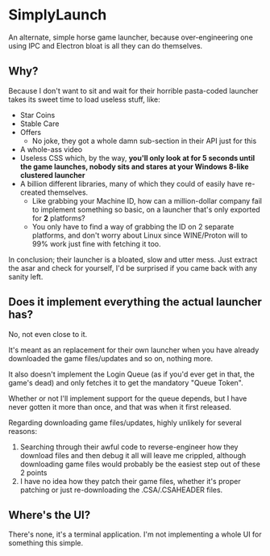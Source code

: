 # SimplyLaunch
An alternate, simple horse game launcher, because over-engineering one using IPC and Electron bloat is all they can do themselves.

## Why?
Because I don't want to sit and wait for their horrible pasta-coded launcher takes its sweet time to load useless stuff, like:
- Star Coins
- Stable Care
- Offers
    - No joke, they got a whole damn sub-section in their API just for this
- A whole-ass video
- Useless CSS which, by the way, **you'll only look at for 5 seconds until the game launches, nobody sits and stares at your Windows 8-like clustered launcher**
- A billion different libraries, many of which they could of easily have re-created themselves.
    - Like grabbing your Machine ID, how can a million-dollar company fail to implement something so basic, on a launcher that's only exported for **2** platforms?
    - You only have to find a way of grabbing the ID on 2 separate platforms, and don't worry about Linux since WINE/Proton will to 99% work just fine with fetching it too.

In conclusion; their launcher is a bloated, slow and utter mess. Just extract the asar and check for yourself, I'd be surprised if you came back with any sanity left.

## Does it implement everything the actual launcher has?
No, not even close to it.

It's meant as an replacement for their own launcher when you have already downloaded the game files/updates and so on, nothing more.

It also doesn't implement the Login Queue (as if you'd ever get in that, the game's dead) and only fetches it to get the mandatory "Queue Token".

Whether or not I'll implement support for the queue depends, but I have never gotten it more than once, and that was when it first released.

Regarding downloading game files/updates, highly unlikely for several reasons:
1. Searching through their awful code to reverse-engineer how they download files and then debug it all will leave me crippled, although downloading game files would probably be the easiest step out of these 2 points
2. I have no idea how they patch their game files, whether it's proper patching or just re-downloading the .CSA/.CSAHEADER files.

## Where's the UI?
There's none, it's a terminal application. I'm not implementing a whole UI for something this simple.
